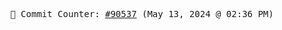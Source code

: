 <p align="center">
    <samp>
        📮 Commit Counter: <a href="https://github.com/Javascript-void0/Javascript-void0/commits/main">#90537</a> (May 13, 2024 @ 02:36 PM)
    </samp>
</p>